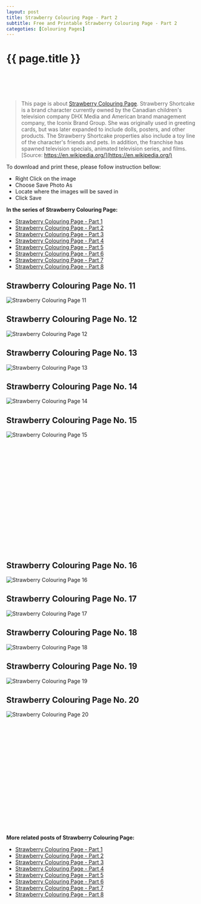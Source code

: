 ```yaml
---
layout: post
title: Strawberry Colouring Page - Part 2
subtitle: Free and Printable Strawberry Colouring Page - Part 2
categoties: [Colouring Pages]
---
```

{{ page.title }}
================
<script async src="//pagead2.googlesyndication.com/pagead/js/adsbygoogle.js"></script><!-- UnderTitleAds --> <ins class="adsbygoogle" style="display:inline-block;width:468px;height:60px" data-ad-client="ca-pub-6753140515841889" data-ad-slot="4010138290"></ins><script> (adsbygoogle = window.adsbygoogle || []).push({}); </script>

> This page is about [Strawberry Colouring Page](https://freecoloringpages.github.io/). Strawberry Shortcake is a brand character currently owned by the Canadian children's television company DHX Media and American brand management company, the Iconix Brand Group. She was originally used in greeting cards, but was later expanded to include dolls, posters, and other products. The Strawberry Shortcake properties also include a toy line of the character's friends and pets. In addition, the franchise has spawned television specials, animated television series, and films. [Source: https://en.wikipedia.org/](https://en.wikipedia.org/)

To download and print these, please follow instruction bellow:
* Right Click on the image 
* Choose Save Photo As 
* Locate where the images will be saved in 
* Click Save

**In the series of Strawberry Colouring Page:**

* [Strawberry Colouring Page - Part 1](https://freecoloringpages.github.io/2017/12/05/Strawberry-Colouring-Page-part-1.html)
* [Strawberry Colouring Page - Part 2](https://freecoloringpages.github.io/2017/12/05/Strawberry-Colouring-Page-part-2.html)
* [Strawberry Colouring Page - Part 3](https://freecoloringpages.github.io/2017/12/05/Strawberry-Colouring-Page-part-3.html)
* [Strawberry Colouring Page - Part 4](https://freecoloringpages.github.io/2017/12/05/Strawberry-Colouring-Page-part-4.html)
* [Strawberry Colouring Page - Part 5](https://freecoloringpages.github.io/2017/12/05/Strawberry-Colouring-Page-part-5.html)
* [Strawberry Colouring Page - Part 6](https://freecoloringpages.github.io/2017/12/05/Strawberry-Colouring-Page-part-6.html)
* [Strawberry Colouring Page - Part 7](https://freecoloringpages.github.io/2017/12/05/Strawberry-Colouring-Page-part-7.html)
* [Strawberry Colouring Page - Part 8](https://freecoloringpages.github.io/2017/12/05/Strawberry-Colouring-Page-part-8.html)

## Strawberry Colouring Page No. 11
![Strawberry Colouring Page 11](https://freecoloringpages.github.io/img3/Strawberry-Colouring-Page%20(11).jpg "Strawberry Colouring Page 11")

## Strawberry Colouring Page No. 12
![Strawberry Colouring Page 12](https://freecoloringpages.github.io/img3/Strawberry-Colouring-Page%20(12).jpg "Strawberry Colouring Page 12")

## Strawberry Colouring Page No. 13
![Strawberry Colouring Page 13](https://freecoloringpages.github.io/img3/Strawberry-Colouring-Page%20(13).jpg "Strawberry Colouring Page 13")

## Strawberry Colouring Page No. 14
![Strawberry Colouring Page 14](https://freecoloringpages.github.io/img3/Strawberry-Colouring-Page%20(14).jpg "Strawberry Colouring Page 14")

## Strawberry Colouring Page No. 15
![Strawberry Colouring Page 15](https://freecoloringpages.github.io/img3/Strawberry-Colouring-Page%20(15).jpg "Strawberry Colouring Page 15")

<script async src="//pagead2.googlesyndication.com/pagead/js/adsbygoogle.js"></script><!-- Texxtonly --><ins class="adsbygoogle" style="display:inline-block;width:336px;height:280px" data-ad-client="ca-pub-6753140515841889" data-ad-slot="3207852233"></ins><script>(adsbygoogle = window.adsbygoogle || []).push({}); </script>

## Strawberry Colouring Page No. 16
![Strawberry Colouring Page 16](https://freecoloringpages.github.io/img3/Strawberry-Colouring-Page%20(16).jpg "Strawberry Colouring Page 16")

## Strawberry Colouring Page No. 17
![Strawberry Colouring Page 17](https://freecoloringpages.github.io/img3/Strawberry-Colouring-Page%20(17).jpg "Strawberry Colouring Page 17")

## Strawberry Colouring Page No. 18
![Strawberry Colouring Page 18](https://freecoloringpages.github.io/img3/Strawberry-Colouring-Page%20(18).jpg "Strawberry Colouring Page 18")

## Strawberry Colouring Page No. 19
![Strawberry Colouring Page 19](https://freecoloringpages.github.io/img3/Strawberry-Colouring-Page%20(19).jpg "Strawberry Colouring Page 19")

## Strawberry Colouring Page No. 20
![Strawberry Colouring Page 20](https://freecoloringpages.github.io/img3/Strawberry-Colouring-Page%20(20).jpg "Strawberry Colouring Page 20")

<script async src="//pagead2.googlesyndication.com/pagead/js/adsbygoogle.js"></script><!-- Texxtonly --><ins class="adsbygoogle" style="display:inline-block;width:336px;height:280px" data-ad-client="ca-pub-6753140515841889" data-ad-slot="3207852233"></ins><script>(adsbygoogle = window.adsbygoogle || []).push({}); </script>

**More related posts of Strawberry Colouring Page:**

* [Strawberry Colouring Page - Part 1](https://freecoloringpages.github.io/2017/12/05/Strawberry-Colouring-Page-part-1.html)
* [Strawberry Colouring Page - Part 2](https://freecoloringpages.github.io/2017/12/05/Strawberry-Colouring-Page-part-2.html)
* [Strawberry Colouring Page - Part 3](https://freecoloringpages.github.io/2017/12/05/Strawberry-Colouring-Page-part-3.html)
* [Strawberry Colouring Page - Part 4](https://freecoloringpages.github.io/2017/12/05/Strawberry-Colouring-Page-part-4.html)
* [Strawberry Colouring Page - Part 5](https://freecoloringpages.github.io/2017/12/05/Strawberry-Colouring-Page-part-5.html)
* [Strawberry Colouring Page - Part 6](https://freecoloringpages.github.io/2017/12/05/Strawberry-Colouring-Page-part-6.html)
* [Strawberry Colouring Page - Part 7](https://freecoloringpages.github.io/2017/12/05/Strawberry-Colouring-Page-part-7.html)
* [Strawberry Colouring Page - Part 8](https://freecoloringpages.github.io/2017/12/05/Strawberry-Colouring-Page-part-8.html)

